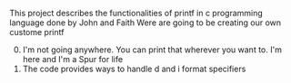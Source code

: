 This project describes the functionalities of printf in c programming language done by John and Faith
Were are going to be creating our own custome printf

0. I'm not going anywhere. You can print that wherever you want to. I'm here and I'm a Spur for life
1. The code provides ways to handle d and i format specifiers
